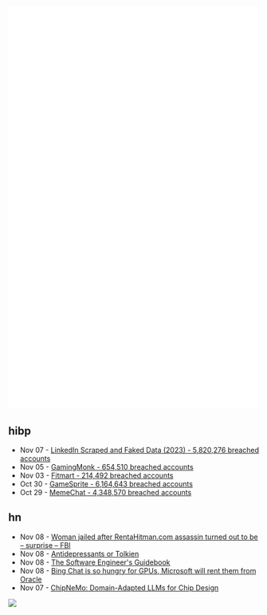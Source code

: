 ![Metrics](https://raw.githubusercontent.com/phixion/phixion/master/metrics.svg)

## hibp

<!--
for https://github.com/phixion/phixion/blob/main/.github/workflows/feeds.yml
-->
<!--START_SECTION:haveibeenpwnd-->
- Nov 07 - [LinkedIn Scraped and Faked Data (2023) - 5,820,276 breached accounts](https://haveibeenpwned.com/PwnedWebsites#LinkedInScrape2023)
- Nov 05 - [GamingMonk - 654,510 breached accounts](https://haveibeenpwned.com/PwnedWebsites#GamingMonk)
- Nov 03 - [Fitmart - 214,492 breached accounts](https://haveibeenpwned.com/PwnedWebsites#Fitmart)
- Oct 30 - [GameSprite - 6,164,643 breached accounts](https://haveibeenpwned.com/PwnedWebsites#GameSprite)
- Oct 29 - [MemeChat - 4,348,570 breached accounts](https://haveibeenpwned.com/PwnedWebsites#MemeChat)
<!--END_SECTION:haveibeenpwnd-->

## hn

<!--
for https://github.com/phixion/phixion/blob/main/.github/workflows/feeds.yml
-->
<!--START_SECTION:hn-->
- Nov 08 - [Woman jailed after RentaHitman.com assassin turned out to be – surprise – FBI](https://www.theregister.com/2023/11/07/hitman_for_hire_jail/)
- Nov 08 - [Antidepressants or Tolkien](https://antidepressantsortolkien.vercel.app/)
- Nov 08 - [The Software Engineer's Guidebook](https://www.engguidebook.com/)
- Nov 08 - [Bing Chat is so hungry for GPUs, Microsoft will rent them from Oracle](https://www.theregister.com/2023/11/07/bing_gpu_oracle/)
- Nov 07 - [ChipNeMo: Domain-Adapted LLMs for Chip Design](https://arxiv.org/abs/2311.00176)
<!--END_SECTION:hn-->

<!--
for https://yhype.me
-->
![](https://hit.yhype.me/github/profile?user_id=13013670)
